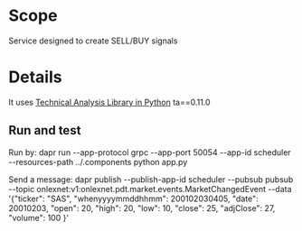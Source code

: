 # Scope
Service designed to create SELL/BUY signals

# Details
It uses [Technical Analysis Library in Python](https://pypi.org/project/ta/)
ta==0.11.0

## Run and test

Run by:
dapr run --app-protocol grpc --app-port 50054 --app-id scheduler --resources-path ../.components python app.py

Send a message:
dapr publish --publish-app-id scheduler --pubsub pubsub --topic onlexnet:v1:onlexnet.pdt.market.events.MarketChangedEvent --data '{"ticker": "SAS", "whenyyyymmddhhmm": 200102030405, "date": 20010203, "open": 20, "high": 20, "low": 10, "close": 25, "adjClose": 27, "volume": 100 }'
